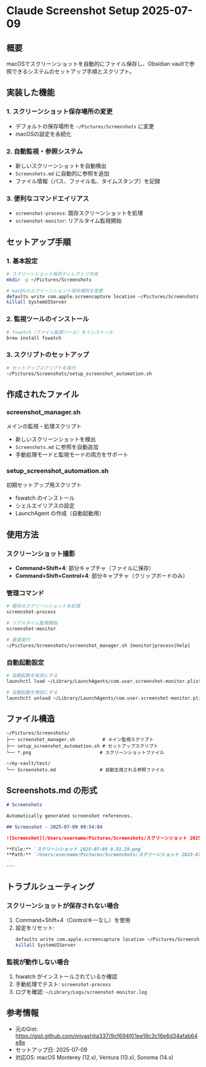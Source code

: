# Claude Screenshot Setup 2025-07-09

## 概要

macOSでスクリーンショットを自動的にファイル保存し、Obsidian vaultで参照できるシステムのセットアップ手順とスクリプト。

## 実装した機能

### 1. スクリーンショット保存場所の変更
- デフォルトの保存場所を `~/Pictures/Screenshots` に変更
- macOSの設定を永続化

### 2. 自動監視・参照システム
- 新しいスクリーンショットを自動検出
- `Screenshots.md` に自動的に参照を追加
- ファイル情報（パス、ファイル名、タイムスタンプ）を記録

### 3. 便利なコマンドエイリアス
- `screenshot-process`: 既存スクリーンショットを処理
- `screenshot-monitor`: リアルタイム監視開始

## セットアップ手順

### 1. 基本設定
```bash
# スクリーンショット保存ディレクトリ作成
mkdir -p ~/Pictures/Screenshots

# macOSのスクリーンショット保存場所を変更
defaults write com.apple.screencapture location ~/Pictures/Screenshots
killall SystemUIServer
```

### 2. 監視ツールのインストール
```bash
# fswatch（ファイル監視ツール）をインストール
brew install fswatch
```

### 3. スクリプトのセットアップ
```bash
# セットアップスクリプトを実行
~/Pictures/Screenshots/setup_screenshot_automation.sh
```

## 作成されたファイル

### screenshot_manager.sh
メインの監視・処理スクリプト
- 新しいスクリーンショットを検出
- `Screenshots.md` に参照を自動追加
- 手動処理モードと監視モードの両方をサポート

### setup_screenshot_automation.sh
初期セットアップ用スクリプト
- fswatch のインストール
- シェルエイリアスの設定
- LaunchAgent の作成（自動起動用）

## 使用方法

### スクリーンショット撮影
- **Command+Shift+4**: 部分キャプチャ（ファイルに保存）
- **Command+Shift+Control+4**: 部分キャプチャ（クリップボードのみ）

### 管理コマンド
```bash
# 既存のスクリーンショットを処理
screenshot-process

# リアルタイム監視開始
screenshot-monitor

# 直接実行
~/Pictures/Screenshots/screenshot_manager.sh [monitor|process|help]
```

### 自動起動設定
```bash
# 自動起動を有効にする
launchctl load ~/Library/LaunchAgents/com.user.screenshot-monitor.plist

# 自動起動を無効にする
launchctl unload ~/Library/LaunchAgents/com.user.screenshot-monitor.plist
```

## ファイル構造

```
~/Pictures/Screenshots/
├── screenshot_manager.sh          # メイン監視スクリプト
├── setup_screenshot_automation.sh # セットアップスクリプト
└── *.png                         # スクリーンショットファイル

~/my-vault/test/
└── Screenshots.md                # 自動生成される参照ファイル
```

## Screenshots.md の形式

```markdown
# Screenshots

Automatically generated screenshot references.

## Screenshot - 2025-07-09 00:54:04

![Screenshot](/Users/username/Pictures/Screenshots/スクリーンショット 2025-07-09 0.53.29.png)

**File:** `スクリーンショット 2025-07-09 0.53.29.png`
**Path:** `/Users/username/Pictures/Screenshots/スクリーンショット 2025-07-09 0.53.29.png`

---
```

## トラブルシューティング

### スクリーンショットが保存されない場合
1. Command+Shift+4（Controlキーなし）を使用
2. 設定をリセット:
   ```bash
   defaults write com.apple.screencapture location ~/Pictures/Screenshots
   killall SystemUIServer
   ```

### 監視が動作しない場合
1. fswatch がインストールされているか確認
2. 手動処理でテスト: `screenshot-process`
3. ログを確認: `~/Library/Logs/screenshot-monitor.log`

## 参考情報

- 元のGist: https://gist.github.com/miyashita337/9cf694f01ee19c3c16e6d34afab64e8e
- セットアップ日: 2025-07-09
- 対応OS: macOS Monterey (12.x), Ventura (13.x), Sonoma (14.x)